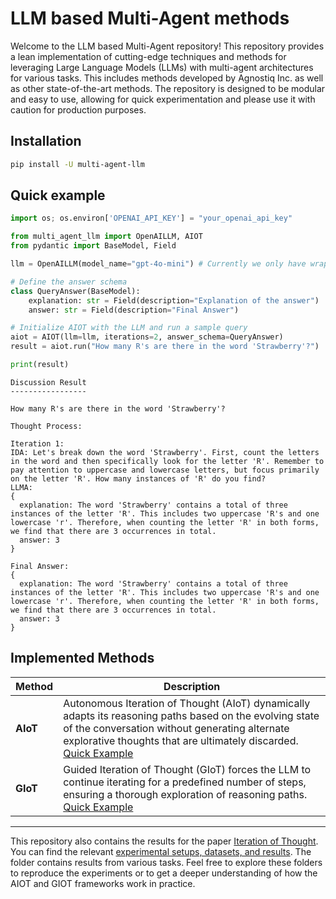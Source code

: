 # LLM based Multi-Agent methods

Welcome to the LLM based Multi-Agent repository! This repository provides a lean implementation of cutting-edge techniques and methods for leveraging Large Language Models (LLMs) with multi-agent architectures for various tasks. This includes methods developed by Agnostiq Inc. as well as other state-of-the-art methods. The repository is designed to be modular and easy to use, allowing for quick experimentation and please use it with caution for production purposes.

## Installation

```bash
pip install -U multi-agent-llm
```
## Quick example

```python
import os; os.environ['OPENAI_API_KEY'] = "your_openai_api_key"

from multi_agent_llm import OpenAILLM, AIOT
from pydantic import BaseModel, Field

llm = OpenAILLM(model_name="gpt-4o-mini") # Currently we only have wrapper for OpenAI, but it can be easily extended to other LLMs

# Define the answer schema
class QueryAnswer(BaseModel):
    explanation: str = Field(description="Explanation of the answer")
    answer: str = Field(description="Final Answer")

# Initialize AIOT with the LLM and run a sample query
aiot = AIOT(llm=llm, iterations=2, answer_schema=QueryAnswer)
result = aiot.run("How many R's are there in the word 'Strawberry'?")

print(result)
```

```
Discussion Result
-----------------

How many R's are there in the word 'Strawberry'?

Thought Process:

Iteration 1:
IDA: Let's break down the word 'Strawberry'. First, count the letters in the word and then specifically look for the letter 'R'. Remember to pay attention to uppercase and lowercase letters, but focus primarily on the letter 'R'. How many instances of 'R' do you find?
LLMA:
{
  explanation: The word 'Strawberry' contains a total of three instances of the letter 'R'. This includes two uppercase 'R's and one lowercase 'r'. Therefore, when counting the letter 'R' in both forms, we find that there are 3 occurrences in total.
  answer: 3
}

Final Answer:
{
  explanation: The word 'Strawberry' contains a total of three instances of the letter 'R'. This includes two uppercase 'R's and one lowercase 'r'. Therefore, when counting the letter 'R' in both forms, we find that there are 3 occurrences in total.
  answer: 3
}
```

## Implemented Methods 

| **Method** | **Description**                                                                                                                                                                                                                                                       |
| ---------- | --------------------------------------------------------------------------------------------------------------------------------------------------------------------------------------------------------------------------------------------------------------------- |
| **AIoT**   | Autonomous Iteration of Thought (AIoT) dynamically adapts its reasoning paths based on the evolving state of the conversation without generating alternate explorative thoughts that are ultimately discarded. [Quick Example](./examples/quick-example.ipynb) |
| **GIoT**   | Guided Iteration of Thought (GIoT) forces the LLM to continue iterating for a predefined number of steps, ensuring a thorough exploration of reasoning paths. [Quick Example](./examples/quick-example.ipynb)                                                  |



------

This repository also contains the results for the paper [Iteration of Thought](https://arxiv.org/abs/2409.12618). You can find the relevant [experimental setups, datasets, and results](./examples/iot/exprements/). The folder contains results from various tasks. Feel free to explore these folders to reproduce the experiments or to get a deeper understanding of how the AIOT and GIOT frameworks work in practice.

